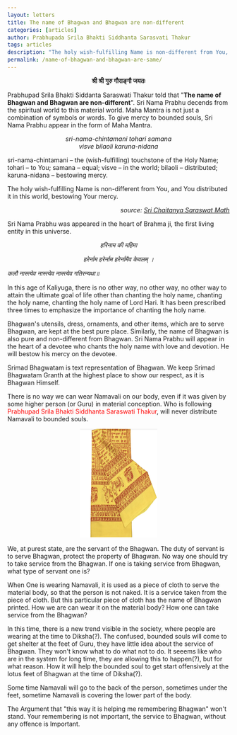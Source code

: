```yaml
---
layout: letters
title: The name of Bhagwan and Bhagwan are non-different
categories: [articles]
author: Prabhupada Srila Bhakti Siddhanta Sarasvati Thakur
tags: articles
description: "The holy wish-fulfilling Name is non-different from You, and You distributed it in this world, bestowing Your mercy.."
permalink: /name-of-bhagwan-and-bhagwan-are-same/
---
```


<p style="text-align:center"> <b> श्री श्री गुरु गौराङ्गौ जयतः </b> </p>

Prabhupad Srila Bhakti Siddanta Saraswati Thakur told that "**The name of Bhagwan and Bhagwan are non-different**". Sri Nama Prabhu decends from the spiritual world to this material world. Maha Mantra is not just a combination of symbols or words. To give mercy to bounded souls, Sri Nama Prabhu appear in the form of Maha Mantra.

<p style="text-align:center"> <i>  
sri-nama-chintamani tohari samana   <br>
visve bilaoli karuna-nidana   <br>
</i></p>

sri-nama-chintamani – the (wish-fulfilling) touchstone of the Holy Name; tohari – to You; samana – equal; visve – in the world; bilaoli – distributed; karuna-nidana – bestowing mercy.

The holy wish-fulfilling Name is non-different from You, and You distributed it in this world, bestowing Your mercy.

<p style="text-align:right"> <i>  
source: <a href="https://scsmathinternational.com/library/GaudiyaGitanjali/SriSriSiksastakam.php">Sri Chaitanya Saraswat Math</a>
</i></p>

Sri Nama Prabhu was appeared in the heart of Brahma ji, the first living entity in this universe.

<p style="text-align:center"> <i> 
हरिनाम की महिमा
</i></p>

<p style="text-align:center"> <i> 
हरेर्नाम हरेर्नाम हरेर्नामैव केवलम् । <br>

कलौ नास्त्येव नास्त्येव नास्त्येव गतिरन्यथा॥<br>
</i></p>

In this age of Kaliyuga, there is no other way, no other way, no other way to attain the ultimate goal of life other than chanting the holy name, chanting the holy name, chanting the holy name of Lord Hari. It has been prescribed three times to emphasize the importance of chanting the holy name.

Bhagwan's utensils, dress, ornaments, and other items, which are to serve Bhagwan, are kept at the best pure place. Similarly, the name of Bhagwan is also pure and non-different from Bhagwan. Sri Nama Prabhu will appear in the heart of a devotee who chants the holy name with love and devotion. He will bestow his mercy on the devotee.

Srimad Bhagwatam is text representation of Bhagwan. We keep Srimad Bhagwatam Granth at the highest place to show our respect, as it is Bhagwan Himself.

There is no way we can wear Namavali on our body, even if it was given by some higher person (or Guru) in material conception. Who is following <span style="color:red;">Prabhupad Srila Bhakti Siddhanta Saraswati Thakur</span>, will never distribute Namavali to bounded souls.

<p style="text-align:center">
<img src="/img/namavali.png" 
     width="175" 
     height="245"
     alt="শ্রীগৌড়ীয় গোষ্ঠীপতি শ্রীশ্রীগৌরসরস্বতী " />
</p>

We, at purest state, are the servant of the Bhagwan. The duty of servant is to serve Bhagwan, protect the property of Bhagwan. No way one should try to take service from the Bhagwan. If one is taking service from Bhagwan, what type of servant one is?

When One is wearing Namavali, it is used as a piece of cloth to serve the material body, so that the person is not naked. It is a service taken from the piece of cloth. But this particular piece of cloth has the name of Bhagwan printed. How we are can wear it on the material body? How one can take service from the Bhagwan?

In this time, there is a new trend visible in the society, where people are wearing at the time to Diksha(?). The confused, bounded souls will come to get shelter at the feet of Guru, they have little idea about the service of Bhagwan. They won't know what to do what not to do. It seeems like who are in the system for long time, they are allowing this to happen(?), but for what reason. How it will help the bounded soul to get start offensively at the lotus feet of Bhagwan at the time of Diksha(?).

Some time Namavali will go to the back of the person, sometimes under the feet, sometime Namavali is covering the lower part of the body.

The Argument that "this way it is helping me remembering Bhagwan" won't stand. Your remembering is not important, the service to Bhagwan, without any offence is Important.
